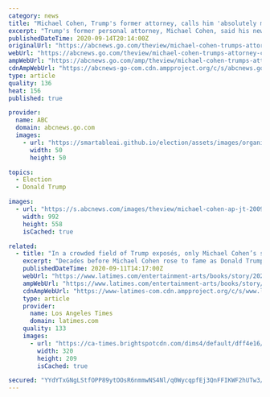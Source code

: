 ```yaml
---
category: news
title: "Michael Cohen, Trump's former attorney, calls him 'absolutely morally bankrupt'"
excerpt: "Trump's former personal attorney, Michael Cohen, said his new book will give Americans a look at the \"real\" Donald Trump. “I am explaining to people that this is the real Donald Trump,” Cohen, speaking from home confinement,"
publishedDateTime: 2020-09-14T20:14:00Z
originalUrl: "https://abcnews.go.com/theview/michael-cohen-trumps-attorney-calls-absolutely-morally-bankrupt/story?id=73002616"
webUrl: "https://abcnews.go.com/theview/michael-cohen-trumps-attorney-calls-absolutely-morally-bankrupt/story?id=73002616"
ampWebUrl: "https://abcnews.go.com/amp/theview/michael-cohen-trumps-attorney-calls-absolutely-morally-bankrupt/story?id=73002616"
cdnAmpWebUrl: "https://abcnews-go-com.cdn.ampproject.org/c/s/abcnews.go.com/amp/theview/michael-cohen-trumps-attorney-calls-absolutely-morally-bankrupt/story?id=73002616"
type: article
quality: 136
heat: 156
published: true

provider:
  name: ABC
  domain: abcnews.go.com
  images:
    - url: "https://smartableai.github.io/election/assets/images/organizations/abcnews.go.com-50x50.jpg"
      width: 50
      height: 50

topics:
  - Election
  - Donald Trump

images:
  - url: "https://s.abcnews.com/images/theview/michael-cohen-ap-jt-200914_1600102519796_hpMain_16x9_992.jpg"
    width: 992
    height: 558
    isCached: true

related:
  - title: "In a crowded field of Trump exposés, only Michael Cohen’s shows how he corrupts souls"
    excerpt: "Decades before Michael Cohen rose to fame as Donald Trump’s lawyer-fixer, he spent summers working for his uncle Morty at the El Caribe, a lively Brooklyn social club frequented by New York ..."
    publishedDateTime: 2020-09-11T14:17:00Z
    webUrl: "https://www.latimes.com/entertainment-arts/books/story/2020-09-11/in-a-crowded-field-of-trump-exposes-only-michael-cohens-shows-how-he-corrupts-souls"
    ampWebUrl: "https://www.latimes.com/entertainment-arts/books/story/2020-09-11/in-a-crowded-field-of-trump-exposes-only-michael-cohens-shows-how-he-corrupts-souls?_amp=true"
    cdnAmpWebUrl: "https://www-latimes-com.cdn.ampproject.org/c/s/www.latimes.com/entertainment-arts/books/story/2020-09-11/in-a-crowded-field-of-trump-exposes-only-michael-cohens-shows-how-he-corrupts-souls?_amp=true"
    type: article
    provider:
      name: Los Angeles Times
      domain: latimes.com
    quality: 133
    images:
      - url: "https://ca-times.brightspotcdn.com/dims4/default/dff4e16/2147483647/strip/true/crop/1767x1154+17+0/resize/320x209!/quality/90/?url=https%3A%2F%2Fcalifornia-times-brightspot.s3.amazonaws.com%2F9a%2F48%2F2eda4c2c48b09bbd26594b94104a%2Fla-na-pol-trump-niece-book-02.JPG"
        width: 320
        height: 209
        isCached: true

secured: "YYdYTxGNgLStfOPP89ytOOsR6nmmwNS4Nl/q0WycqpfEj3QnFFIKWF2hUTw3/6D8UrtgRQ6IDloiautTqWWkQkZnR/6ZL/cVh7Aw5rCZrx3Cw/AXiItwq6Oq0aVK/j4hyi2ki/Swls3c7FIQBoAR9AS9I9cNKREmOatf4dxyV1nCaqycJs/fH7KnWW7UJyNEh1kCA81ecr852qGwQg01ROjTizietrg7y85Of1uQK7Muc1cK/YZVJ/CliXjYjLAJxJC5xmBc8spW35F4OFxXCOcrRnNJpL6KTUQdyIRj2okB9338A8wEsD74+oBDri0lrh1XJywH6FA/05ihy2DZExf1xSK66rh2OkUoFAHs3gM=;fA2ilZ0TJPyWb+W46yG55Q=="
---
```


